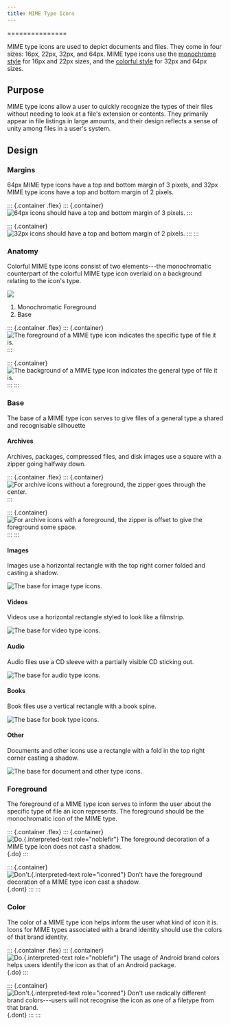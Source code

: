 ```yaml
---
title: MIME Type Icons
---
```

===============

MIME type icons are used to depict documents and files. They come in
four sizes: 16px, 22px, 32px, and 64px. MIME type icons use the
[monochrome style](../monochrome/index.html) for 16px and 22px sizes,
and the [colorful style](index.html) for 32px and 64px sizes.

Purpose
-------

MIME type icons allow a user to quickly recognize the types of their
files without needing to look at a file\'s extension or contents. They
primarily appear in file listings in large amounts, and their design
reflects a sense of unity among files in a user\'s system.

Design
------

### Margins

64px MIME type icons have a top and bottom margin of 3 pixels, and 32px
MIME type icons have a top and bottom margin of 2 pixels.

::: {.container .flex}
::: {.container}
![64px icons should have a top and bottom margin of 3
pixels.](/hig/mime-margin-64.png)
:::

::: {.container}
![32px icons should have a top and bottom margin of 2
pixels.](/hig/mime-margin-32.png)
:::
:::

### Anatomy

Colorful MIME type icons consist of two elements---the monochromatic
counterpart of the colorful MIME type icon overlaid on a background
relating to the icon\'s type.

![](/hig/mime-anatomy.png)

1.  Monochromatic Foreground
2.  Base

::: {.container .flex}
::: {.container}
![The foreground of a MIME type icon indicates the specific type of file
it is.](/hig/mime-monochromatic-layer.png)
:::

::: {.container}
![The background of a MIME type icon indicates the general type of file
it is.](/hig/mime-base-layer.png)
:::
:::

### Base

The base of a MIME type icon serves to give files of a general type a
shared and recognisable silhouette

#### Archives

Archives, packages, compressed files, and disk images use a square with
a zipper going halfway down.

::: {.container .flex}
::: {.container}
![For archive icons without a foreground, the zipper goes through the
center.](/hig/mime-archive.png)
:::

::: {.container}
![For archive icons with a foreground, the zipper is offset to give the
foreground some space.](/hig/mime-archive-symbol.png)
:::
:::

#### Images

Images use a horizontal rectangle with the top right corner folded and
casting a shadow.

![The base for image type icons.](/hig/mime-image.png)

#### Videos

Videos use a horizontal rectangle styled to look like a filmstrip.

![The base for video type icons.](/hig/mime-video.png)

#### Audio

Audio files use a CD sleeve with a partially visible CD sticking out.

![The base for audio type icons.](/hig/mime-audio.png)

#### Books

Book files use a vertical rectangle with a book spine.

![The base for book type icons.](/hig/mime-book.png)

#### Other

Documents and other icons use a rectangle with a fold in the top right
corner casting a shadow.

![The base for document and other type icons.](/hig/mime-document.png)

### Foreground

The foreground of a MIME type icon serves to inform the user about the
specific type of file an icon represents. The foreground should be the
monochromatic icon of the MIME type.

::: {.container .flex}
::: {.container}
![`Do.`{.interpreted-text role="noblefir"} The foreground decoration of
a MIME type icon does not cast a shadow.](/hig/mime-fg-do.png){.do}
:::

::: {.container}
![`Don't.`{.interpreted-text role="iconred"} Don\'t have the foreground
decoration of a MIME type icon cast a
shadow.](/hig/mime-fg-dont.png){.dont}
:::
:::

### Color

The color of a MIME type icon helps inform the user what kind of icon it
is. Icons for MIME types associated with a brand identity should use the
colors of that brand identity.

::: {.container .flex}
::: {.container}
![`Do.`{.interpreted-text role="noblefir"} The usage of Android brand
colors helps users identify the icon as that of an Android
package.](/hig/mime-color-do.png){.do}
:::

::: {.container}
![`Don't.`{.interpreted-text role="iconred"} Don\'t use radically
different brand colors---users will not recognise the icon as one of a
filetype from that brand.](/hig/mime-color-dont.png){.dont}
:::
:::
